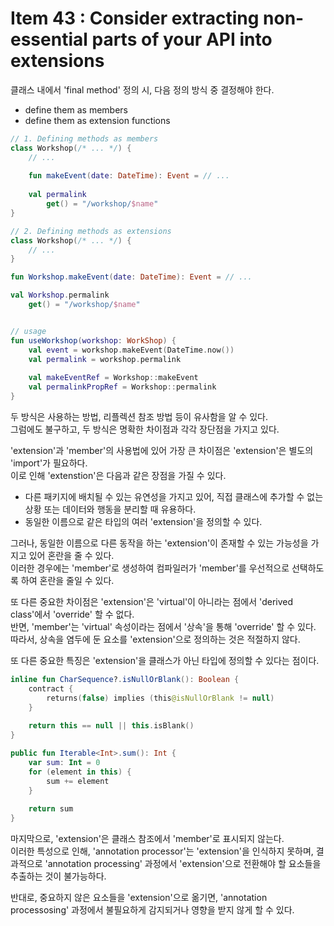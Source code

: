 
# Item 43 : Consider extracting non-essential parts of your API into extensions

클래스 내에서 'final method' 정의 시, 다음 정의 방식 중 결정해야 한다.

- define them as members
- define them as extension functions

```kotlin
// 1. Defining methods as members
class Workshop(/* ... */) {
    // ...
    
    fun makeEvent(date: DateTime): Event = // ...
    
    val permalink 
        get() = "/workshop/$name"
}

// 2. Defining methods as extensions
class Workshop(/* ... */) {
    // ...
}

fun Workshop.makeEvent(date: DateTime): Event = // ...

val Workshop.permalink
    get() = "/workshop/$name"


// usage
fun useWorkshop(workshop: WorkShop) {
    val event = workshop.makeEvent(DateTime.now())
    val permalink = workshop.permalink
  
    val makeEventRef = Workshop::makeEvent
    val permalinkPropRef = Workshop::permalink
}
```

두 방식은 사용하는 방법, 리플렉션 참조 방법 등이 유사함을 알 수 있다.  
그럼에도 불구하고, 두 방식은 명확한 차이점과 각각 장단점을 가지고 있다.

'extension'과 'member'의 사용법에 있어 가장 큰 차이점은 'extension'은 별도의 'import'가 필요하다.  
이로 인해 'extenstion'은 다음과 같은 장점을 가질 수 있다.

- 다른 패키지에 배치될 수 있는 유연성을 가지고 있어, 직접 클래스에 추가할 수 없는 상황 또는 데이터와 행동을 분리할 때 유용하다.
- 동일한 이름으로 같은 타입의 여러 'extension'을 정의할 수 있다.

그러나, 동일한 이름으로 다른 동작을 하는 'extension'이 존재할 수 있는 가능성을 가지고 있어 혼란을 줄 수 있다.  
이러한 경우에는 'member'로 생성하여 컴파일러가 'member'를 우선적으로 선택하도록 하여 혼란을 줄일 수 있다.

또 다른 중요한 차이점은 'extension'은 'virtual'이 아니라는 점에서 'derived class'에서 'override' 할 수 없다.  
반면, 'member'는 'virtual' 속성이라는 점에서 '상속'을 통해 'override' 할 수 있다.  
따라서, 상속을 염두에 둔 요소를 'extension'으로 정의하는 것은 적절하지 않다.

또 다른 중요한 특징은 'extension'을 클래스가 아닌 타입에 정의할 수 있다는 점이다.

```kotlin
inline fun CharSequence?.isNullOrBlank(): Boolean {
    contract { 
        returns(false) implies (this@isNullOrBlank != null) 
    }
    
    return this == null || this.isBlank()
}

public fun Iterable<Int>.sum(): Int {
    var sum: Int = 0
    for (element in this) {
        sum += element
    }
    
    return sum
}
```

마지막으로, 'extension'은 클래스 참조에서 'member'로 표시되지 않는다.  
이러한 특성으로 인해, 'annotation processor'는 'extension'을 인식하지 못하며,
결과적으로 'annotation processing' 과정에서 'extension'으로 전환해야 할 요소들을 추출하는 것이 불가능하다.

반대로, 중요하지 않은 요소들을 'extension'으로 옮기면, 'annotation processosing' 과정에서 불필요하게 감지되거나 영향을 받지 않게 할 수 있다. 
